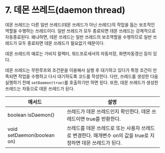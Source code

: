 # 7. 데몬 쓰레드(daemon thread)

데몬 쓰레드는 다른 일반 쓰레드(데몬 쓰레드가 아닌 쓰레드)의 작업을 돕는 보조적인 역할을 수행하는 쓰레드이다. 일반 쓰레드가 모두 종료되면 데몬 쓰레드는 강제적으로 자동종료된다. 왜냐하면, 데몬 쓰레드는 일반 쓰레드의 보조역할을 수행하므로 일반 쓰레드가 모두 종료되면 데몬 쓰레드가 필요없기 때문이다.

데몬 쓰레드의 예로는 가비지 컬렉터, 워드프로세서의 자동저장, 화면자동갱신 등이 있다.

데몬 쓰레드는 무한루프와 조건문을 이용해서 실행 후 대기하고 있다가 특정 조건이 만족되면 작업을 수행하고 다시 대기하도록 코드를 작성한다. 다만, 쓰레드를 생성한 다음 실행하기 전에 `setDaemon(true)`를 호출하기만 하면 된다. 또한, 데몬 쓰레드가 생성한 쓰레드는 자동으로 데몬 쓰레드가 된다.

| 메서드                     | 설명                                                                                                         |
| -------------------------- | ------------------------------------------------------------------------------------------------------------ |
| boolean isDaemon()         | 쓰레드가 데몬 쓰레드인지 확인한다. 데몬 쓰레드이면 true를 반환한다.                                          |
| void setDaemon(boolean on) | 쓰레드를 데몬 쓰레드로 또는 사용자 쓰레드로 변경한다. 매개변수 on의 값을 true로 지정하면 데몬 쓰레드가 된다. |
